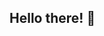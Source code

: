 ## Hello there! 👋

<!--
Welcome to my little space on Github. My name is Sergey Fedotov! Currently I'm a Student of Russian Technological University – MIREA. I definitely like programming and at the moment I'm studying Python. I also have experience in stack of technologies such as HTML/CSS/JavaScript.
-->
